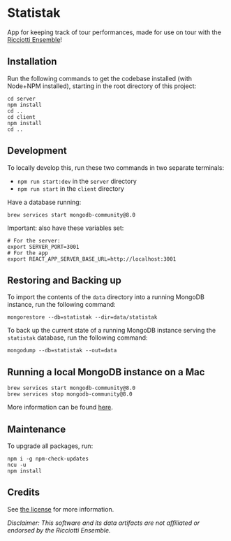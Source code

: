 # Statistak

App for keeping track of tour performances, made for use on tour with the [Ricciotti Ensemble](https://ricciotti.nl)!

## Installation

Run the following commands to get the codebase installed (with Node+NPM installed), starting in the root directory of this project:

```shell script
cd server
npm install
cd ..
cd client
npm install
cd ..
```

## Development

To locally develop this, run these two commands in two separate terminals:

* `npm run start:dev` in the `server` directory
* `npm run start` in the `client` directory 

Have a database running:

```shell script
brew services start mongodb-community@8.0
```

Important: also have these variables set:

```shell script
# For the server:
export SERVER_PORT=3001
# For the app
export REACT_APP_SERVER_BASE_URL=http://localhost:3001
```

## Restoring and Backing up
To import the contents of the `data` directory into a running MongoDB instance, run the following command:

```shell script
mongorestore --db=statistak --dir=data/statistak
```

To back up the current state of a running MongoDB instance serving the `statistak` database, run the following command:

```shell script
mongodump --db=statistak --out=data
```

## Running a local MongoDB instance on a Mac

```shell script
brew services start mongodb-community@8.0
brew services stop mongodb-community@8.0
```

More information can be found [here](https://www.mongodb.com/docs/manual/tutorial/install-mongodb-on-os-x/).

## Maintenance

To upgrade all packages, run:

```shell script
npm i -g npm-check-updates
ncu -u
npm install
```

## Credits

See [the license](LICENSE) for more information.

_Disclaimer: This software and its data artifacts are not affiliated or endorsed by the Ricciotti Ensemble._
